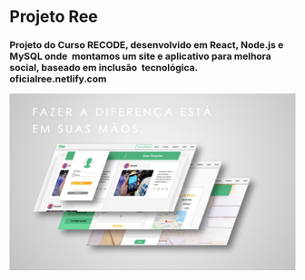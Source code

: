 <h1> Projeto Ree</h1>
<h3>Projeto do Curso RECODE, desenvolvido em React, Node.js e MySQL onde  montamos um site e aplicativo para melhora social, baseado em inclusão  tecnológica.  <br/> oficialree.netlify.com </h3>
<img src="./client/src/img/mock.jpg" />